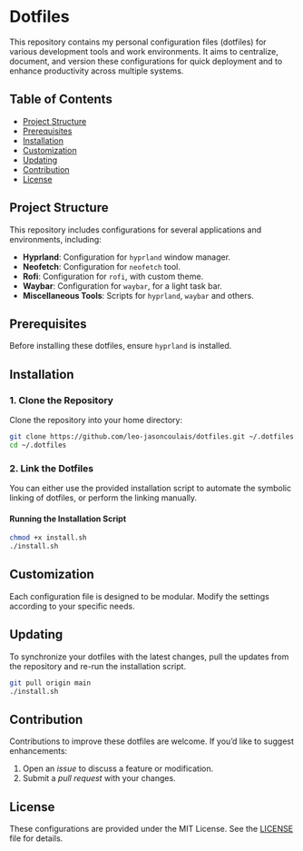 
# Dotfiles

This repository contains my personal configuration files (dotfiles) for various development tools and work environments. It aims to centralize, document, and version these configurations for quick deployment and to enhance productivity across multiple systems.

## Table of Contents

- [Project Structure](#project-structure)
- [Prerequisites](#prerequisites)
- [Installation](#installation)
- [Customization](#customization)
- [Updating](#updating)
- [Contribution](#contribution)
- [License](#license)

## Project Structure

This repository includes configurations for several applications and environments, including:

- **Hyprland**: Configuration for `hyprland` window manager.
- **Neofetch**: Configuration for `neofetch` tool.
- **Rofi**: Configuration for `rofi`, with custom theme.
- **Waybar**: Configuration for `waybar`, for a light task bar.
- **Miscellaneous Tools**: Scripts for `hyprland`, `waybar` and others.

## Prerequisites

Before installing these dotfiles, ensure `hyprland` is installed.

## Installation

### 1. Clone the Repository

Clone the repository into your home directory:

```bash
git clone https://github.com/leo-jasoncoulais/dotfiles.git ~/.dotfiles
cd ~/.dotfiles
```

### 2. Link the Dotfiles

You can either use the provided installation script to automate the symbolic linking of dotfiles, or perform the linking manually.

#### Running the Installation Script

```bash
chmod +x install.sh
./install.sh
```

## Customization

Each configuration file is designed to be modular. Modify the settings according to your specific needs.

## Updating

To synchronize your dotfiles with the latest changes, pull the updates from the repository and re-run the installation script.

```bash
git pull origin main
./install.sh
```

## Contribution

Contributions to improve these dotfiles are welcome. If you’d like to suggest enhancements:

1. Open an *issue* to discuss a feature or modification.
2. Submit a *pull request* with your changes.

## License

These configurations are provided under the MIT License. See the [LICENSE](LICENSE) file for details.
